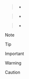 >
> > >

>
> >
> >
> >

> > >
> >
> > >
>
> >

> * >
>   > >

> * >
>   > >
>   > >
>   > >

> * > > >
>   > >
>   > > >
>   >
>   > >

> [!NOTE]
>

> [!TIP]
>

> [!IMPORTANT]
>

> [!WARNING]
>

> [!CAUTION]
>

